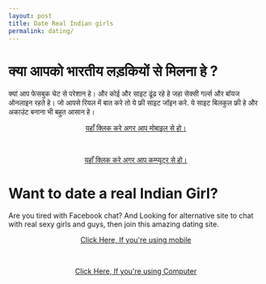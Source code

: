 ```yaml
---
layout: post
title: Date Real Indian girls
permalink: dating/
---
```


<div class="jumbotron">
  <h1>क्या आपको भारतीय लड़कियों से मिलना हे ?</h1>
  <p> क्यां आप फेसबुक चेट से परेशान हे।  और कोई और साइट ढूंढ रहे हे जहा सेक्सी गर्ल्स और बॉयज ऑनलाइन रहते हे।  जो आपसे रियल में बात करे तो ये फ्री साइट जॉइन करे. ये साइट बिलकुल फ्री हे और अकाउंट बनाना भी बहुत आसान हे। </p>
  <center>
  <p><a class="btn btn-primary btn-lg" href="http://goo.gl/8rbTnc" role="button"> यहाँ क्लिक करे अगर आप मोबाइल से हो।</a></p><br/>

<p><a class="btn btn-primary btn-lg" href="http://goo.gl/grxE7j" role="button"> यहाँ क्लिक करे अगर आप कम्प्यूटर से हो। </a></p>
</center>

</div>


<div class="jumbotron">
  <h1>Want to date a real Indian Girl?</h1>
  <p> Are you tired with Facebook chat? And Looking for alternative site to chat with real sexy girls and guys, then join this amazing dating site.</p>
  <center><p><a class="btn btn-primary btn-lg" href="http://goo.gl/8rbTnc" role="button"> Click Here, If you're using mobile </a></p><br/>
  <p><a class="btn btn-primary btn-lg" href="http://goo.gl/grxE7j" role="button"> Click Here, If you're using Computer </a></p>
  </center>
</div>


